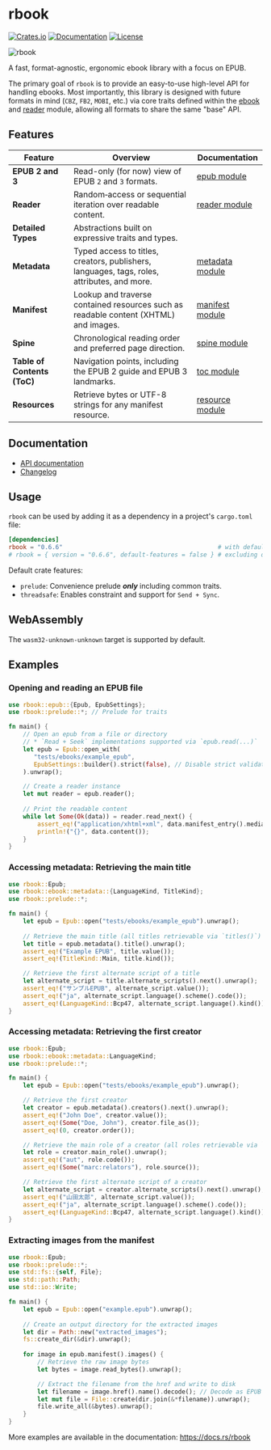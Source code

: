 # rbook

[![Crates.io](https://img.shields.io/crates/v/rbook.svg?logo=rust&style=flat-square)](https://crates.io/crates/rbook)
[![Documentation](https://img.shields.io/badge/documentation-latest%20release-19e.svg?logo=docs.rs&style=flat-square)](https://docs.rs/rbook)
[![License](https://img.shields.io/badge/license-Apache%202.0-maroon?logo=apache&style=flat-square)](LICENSE)

![rbook](https://raw.githubusercontent.com/DevinSterling/devinsterling-com/master/public/images/rbook/rbook.png)

A fast, format-agnostic, ergonomic ebook library with a focus on EPUB.

The primary goal of `rbook` is to provide an easy-to-use high-level API for handling ebooks.
Most importantly, this library is designed with future formats in mind
(`CBZ`, `FB2`, `MOBI`, etc.) via core traits defined within the [ebook](https://docs.rs/rbook/latest/rbook/ebook) 
and [reader](https://docs.rs/rbook/latest/rbook/reader) module, allowing all formats to share the same "base" API.

## Features
| Feature                     | Overview                                                                                    | Documentation                                                        |
|-----------------------------|---------------------------------------------------------------------------------------------|----------------------------------------------------------------------|
| **EPUB 2 and 3**            | Read-only (for now) view of EPUB `2` and `3` formats.                                       | [epub module](https://docs.rs/rbook/latest/rbook/ebook/epub)         |
| **Reader**                  | Random‐access or sequential iteration over readable content.                                | [reader module](https://docs.rs/rbook/latest/rbook/reader)           |
| **Detailed Types**          | Abstractions built on expressive traits and types.                                          |                                                                      |
| **Metadata**                | Typed access to titles, creators, publishers, languages, tags, roles, attributes, and more. | [metadata module](https://docs.rs/rbook/latest/rbook/ebook/metadata) |
| **Manifest**                | Lookup and traverse contained resources such as readable content (XHTML) and images.        | [manifest module](https://docs.rs/rbook/latest/rbook/ebook/manifest) |
| **Spine**                   | Chronological reading order and preferred page direction.                                   | [spine module](https://docs.rs/rbook/latest/rbook/ebook/spine)       |
| **Table of Contents (ToC)** | Navigation points, including the EPUB 2 guide and EPUB 3 landmarks.                         | [toc module](https://docs.rs/rbook/latest/rbook/ebook/toc)           |
| **Resources**               | Retrieve bytes or UTF-8 strings for any manifest resource.                                  | [resource module](https://docs.rs/rbook/latest/rbook/ebook/resource) |

## Documentation
- [API documentation](https://docs.rs/rbook)
- [Changelog](CHANGELOG.md)

## Usage
`rbook` can be used by adding it as a dependency in a project's `cargo.toml` file:
```toml
[dependencies]
rbook = "0.6.6"                                           # with default features
# rbook = { version = "0.6.6", default-features = false } # excluding default features
```

Default crate features:
- `prelude`: Convenience prelude ***only*** including common traits.
- `threadsafe`: Enables constraint and support for `Send + Sync`.

## WebAssembly
The `wasm32-unknown-unknown` target is supported by default.

## Examples
### Opening and reading an EPUB file
```rust
use rbook::epub::{Epub, EpubSettings};
use rbook::prelude::*; // Prelude for traits

fn main() {
    // Open an epub from a file or directory
    // * `Read + Seek` implementations supported via `epub.read(...)`
    let epub = Epub::open_with(
       "tests/ebooks/example_epub",
       EpubSettings::builder().strict(false), // Disable strict validation
    ).unwrap();

    // Create a reader instance
    let mut reader = epub.reader();
    
    // Print the readable content
    while let Some(Ok(data)) = reader.read_next() {
        assert_eq!("application/xhtml+xml", data.manifest_entry().media_type());
        println!("{}", data.content());
    }
}
```
### Accessing metadata: Retrieving the main title
```rust
use rbook::Epub;
use rbook::ebook::metadata::{LanguageKind, TitleKind};
use rbook::prelude::*;

fn main() {
    let epub = Epub::open("tests/ebooks/example_epub").unwrap();
    
    // Retrieve the main title (all titles retrievable via `titles()`)
    let title = epub.metadata().title().unwrap();
    assert_eq!("Example EPUB", title.value());
    assert_eq!(TitleKind::Main, title.kind());

    // Retrieve the first alternate script of a title
    let alternate_script = title.alternate_scripts().next().unwrap();
    assert_eq!("サンプルEPUB", alternate_script.value());
    assert_eq!("ja", alternate_script.language().scheme().code());
    assert_eq!(LanguageKind::Bcp47, alternate_script.language().kind());
}
```
### Accessing metadata: Retrieving the first creator
```rust
use rbook::Epub;
use rbook::ebook::metadata::LanguageKind;
use rbook::prelude::*;

fn main() {
    let epub = Epub::open("tests/ebooks/example_epub").unwrap();

    // Retrieve the first creator
    let creator = epub.metadata().creators().next().unwrap();
    assert_eq!("John Doe", creator.value());
    assert_eq!(Some("Doe, John"), creator.file_as());
    assert_eq!(0, creator.order());

    // Retrieve the main role of a creator (all roles retrievable via `roles()`)
    let role = creator.main_role().unwrap();
    assert_eq!("aut", role.code());
    assert_eq!(Some("marc:relators"), role.source());

    // Retrieve the first alternate script of a creator
    let alternate_script = creator.alternate_scripts().next().unwrap();
    assert_eq!("山田太郎", alternate_script.value());
    assert_eq!("ja", alternate_script.language().scheme().code());
    assert_eq!(LanguageKind::Bcp47, alternate_script.language().kind());
}
```
### Extracting images from the manifest
```rust
use rbook::Epub;
use rbook::prelude::*;
use std::fs::{self, File};
use std::path::Path;
use std::io::Write;

fn main() {
    let epub = Epub::open("example.epub").unwrap();
    
    // Create an output directory for the extracted images
    let dir = Path::new("extracted_images");
    fs::create_dir(&dir).unwrap();
    
    for image in epub.manifest().images() {
        // Retrieve the raw image bytes
        let bytes = image.read_bytes().unwrap();

        // Extract the filename from the href and write to disk
        let filename = image.href().name().decode(); // Decode as EPUB hrefs may be URL-encoded
        let mut file = File::create(dir.join(&*filename)).unwrap();
        file.write_all(&bytes).unwrap();
    }
}
```

More examples are available in the documentation: <https://docs.rs/rbook>